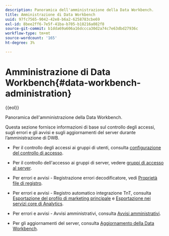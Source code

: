 ```yaml
---
description: Panoramica dell'amministrazione della Data Workbench.
title: Amministrazione di Data Workbench
uuid: 97fc7565-9042-42e8-b6a2-6258783cbe69
exl-id: 8bee2ff6-7e5f-41ba-b705-b18216a082f8
source-git-commit: b1dda69a606a16dccca30d2a74c7e63dbd27936c
workflow-type: tm+mt
source-wordcount: '165'
ht-degree: 3%

---
```


# Amministrazione di Data Workbench{#data-workbench-administration}

{{eol}}

Panoramica dell&#39;amministrazione della Data Workbench.

Questa sezione fornisce informazioni di base sul controllo degli accessi, sugli errori e gli avvisi e sugli aggiornamenti del server durante l’amministrazione di DWB.

* Per il controllo degli accessi ai gruppi di utenti, consulta [configurazione del controllo di accesso](https://experienceleague.adobe.com/docs/data-workbench/using/server-admin-install/admin-dwb-server/access-control/c-config-acs-ctrl.html).
* Per il controllo dell&#39;accesso ai gruppi di server, vedere [gruppi di accesso al server](https://experienceleague.adobe.com/docs/data-workbench/using/server-admin-install/admin-dwb-server/access-control/c-undst-acc-lvls.html).
* Per errori e avvisi - Registrazione errori decodificatore, vedi [Proprietà file di registro](https://experienceleague.adobe.com/docs/data-workbench/using/dataset/log-proc-config-file/c-log-sources.html).
* Per errori e avvisi - Registro automatico integrazione TnT, consulta [Esportazione del profilo di marketing principale](https://experienceleague.adobe.com/docs/data-workbench/using/client/export-data/dwb-crs-integration.html?lang=en) e [Esportazione nei servizi core di Analytics](https://experienceleague.adobe.com/docs/data-workbench/using/client/export-data/dwb-crs-integration.html?lang=en).

* Per errori e avvisi - Avvisi amministrativi, consulta [Avvisi amministrativi](https://experienceleague.adobe.com/docs/data-workbench/using/server-admin-install/config-settings/c-admin-alts-cfg-stgs.html).
* Per gli aggiornamenti del server, consulta [Aggiornamento della Data Workbench](https://experienceleague.adobe.com/docs/data-workbench/using/install/upgrade-dwb/c-upgrd-ins.html).
